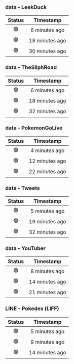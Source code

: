 ### data - LeekDuck
| Status | Timestamp |
|:------:|:---------:|
| 🟢 | 6 minutes ago |
| 🟢 | 18 minutes ago |
| 🟢 | 30 minutes ago |

### data - TheSilphRoad
| Status | Timestamp |
|:------:|:---------:|
| 🟢 | 6 minutes ago |
| 🟢 | 18 minutes ago |
| 🟢 | 32 minutes ago |

### data - PokemonGoLive
| Status | Timestamp |
|:------:|:---------:|
| 🟢 | 4 minutes ago |
| 🟢 | 12 minutes ago |
| 🟢 | 22 minutes ago |

### data - Tweets
| Status | Timestamp |
|:------:|:---------:|
| 🟢 | 5 minutes ago |
| 🟢 | 19 minutes ago |
| 🟢 | 32 minutes ago |

### data - YouTuber
| Status | Timestamp |
|:------:|:---------:|
| 🟢 | 8 minutes ago |
| 🟢 | 14 minutes ago |
| 🟢 | 21 minutes ago |

### LINE - Pokedex (LIFF)
| Status | Timestamp |
|:------:|:---------:|
| 🟢 | 5 minutes ago |
| 🟢 | 9 minutes ago |
| 🟢 | 14 minutes ago |

